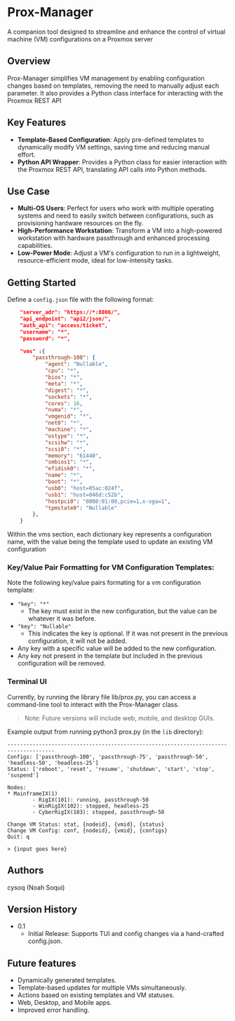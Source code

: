 # Prox-Manager
A companion tool designed to streamline and enhance the control of virtual machine (VM) configurations on a Proxmox server

## Overview 
Prox-Manager simplifies VM management by enabling configuration changes based on templates, removing the need to manually adjust each parameter. It also provides a Python class interface for interacting with the Proxmox REST API

## Key Features
+ **Template-Based Configuration**: Apply pre-defined templates to dynamically modify VM settings, saving time and reducing manual effort.
+ **Python API Wrapper**: Provides a Python class for easier interaction with the Proxmox REST API, translating API calls into Python methods.

## Use Case
+ **Multi-OS Users**: Perfect for users who work with multiple operating systems and need to easily switch between configurations, such as provisioning hardware resources on the fly. 
+ **High-Performance Workstation**: Transform a VM into a high-powered workstation with hardware passthrough and enhanced processing capabilities.
+ **Low-Power Mode**: Adjust a VM's configuration to run in a lightweight, resource-efficient mode, ideal for low-intensity tasks.

## Getting Started
Define a `config.json` file with the following format:

``` json
    "server_adr": "https://*:8006/",
    "api_endpoint": "api2/json/",
    "auth_api": "access/ticket",
    "username": "*",
    "password": "*",

    "vms" :{
        "passthrough-100": {
            "agent": "Nullable",
            "cpu": "*",
            "bios": "*",
            "meta": "*",
            "digest": "*",
            "sockets": "*",
            "cores": 16,
            "numa": "*",
            "vmgenid": "*",
            "net0": "*",
            "machine": "*",
            "ostype": "*",
            "scsihw": "*",
            "scsi0": "*",
            "memory": "61440",
            "smbios1": "*",
            "efidisk0": "*",
            "name": "*",
            "boot": "*",
            "usb0": "host=05ac:024f",
            "usb1": "host=046d:c52b",
            "hostpci0": "0000:01:00,pcie=1,x-vga=1",
            "tpmstate0": "Nullable"
        },
    }
```
Within the vms section, each dictionary key represents a configuration name, with the value being the template used to update an existing VM configuration

### Key/Value Pair Formatting for VM Configuration Templates:
Note the following key/value pairs formating for a vm configuration template:
+ `"key": "*"`
    + The key must exist in the new configuration, but the value can be whatever it was before.
+ `"key": "Nullable"`
    + This indicates the key is optional. If it was not present in the previous configuration, it will not be added.
+ Any key with a specific value will be added to the new configuration.
+ Any key not present in the template but included in the previous configuration will be removed.

### Terminal UI 
Currently, by running the library file lib/prox.py, you can access a command-line tool to interact with the Prox-Manager class.

> Note: Future versions will include web, mobile, and desktop GUIs.

Example output from running python3 prox.py (in the `lib` directory):
```
-------------------------------------------------------------------------------------
Configs: ['passthrough-100', 'passthrough-75', 'passthrough-50', 'headless-50', 'headless-25']
Status: ['reboot', 'reset', 'resume', 'shutdown', 'start', 'stop', 'suspend']

Nodes:
* MainframeIX(1)
        - RigIX(101): running, passthrough-50
        - WinRigIX(102): stopped, headless-25
        - CyberRigIX(103): stopped, passthrough-50

Change VM Status: stat, {nodeid}, {vmid}, {status}
Change VM Config: conf, {nodeid}, {vmid}, {configs}
Quit: q

> {input goes here}
```

## Authors 
cysoq (Noah Soqui)

## Version History 

+ 0.1
    + Initial Release: Supports TUI and config changes via a hand-crafted config.json.

## Future features
+ Dynamically generated templates.
+ Template-based updates for multiple VMs simultaneously.
+ Actions based on existing templates and VM statuses.
+ Web, Desktop, and Mobile apps.
+ Improved error handling.